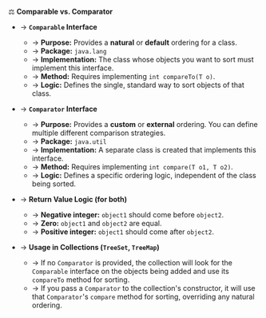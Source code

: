 ⚖️ **Comparable vs. Comparator**

- → **`Comparable` Interface**
  - → **Purpose:** Provides a **natural** or **default** ordering for a class.
  - → **Package:** `java.lang`
  - → **Implementation:** The class whose objects you want to sort must implement this interface.
  - → **Method:** Requires implementing `int compareTo(T o)`.
  - → **Logic:** Defines the single, standard way to sort objects of that class.

- → **`Comparator` Interface**
  - → **Purpose:** Provides a **custom** or **external** ordering. You can define multiple different comparison strategies.
  - → **Package:** `java.util`
  - → **Implementation:** A separate class is created that implements this interface.
  - → **Method:** Requires implementing `int compare(T o1, T o2)`.
  - → **Logic:** Defines a specific ordering logic, independent of the class being sorted.

- → **Return Value Logic (for both)**
  - → **Negative integer:** `object1` should come before `object2`.
  - → **Zero:** `object1` and `object2` are equal.
  - → **Positive integer:** `object1` should come after `object2`.

- → **Usage in Collections (`TreeSet`, `TreeMap`)**
  - → If no `Comparator` is provided, the collection will look for the `Comparable` interface on the objects being added and use its `compareTo` method for sorting.
  - → If you pass a `Comparator` to the collection's constructor, it will use that `Comparator`'s `compare` method for sorting, overriding any natural ordering.
